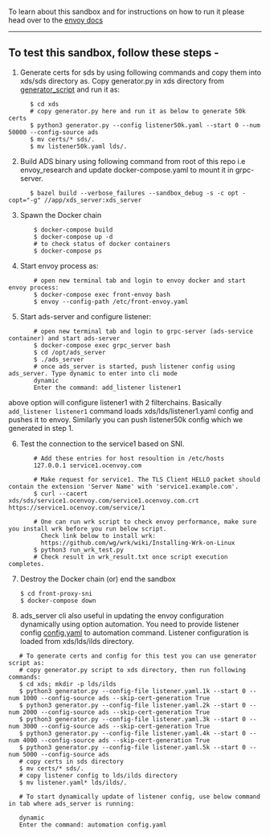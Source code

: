 To learn about this sandbox and for instructions on how to run it please head over
to the [envoy docs](https://www.envoyproxy.io/docs/envoy/latest/start/sandboxes/front_proxy.html)

---

## To test this sandbox, follow these steps -
1. Generate certs for sds by using following commands and copy them into xds/sds directory as. Copy generator.py in xds directory from [generator_script](https://bitbucket.org/stackpath/envoy_research/src/sni_based_tls_cert_test/app/sni_based_tls_cert_test/generator.py) and run it as:
```
      $ cd xds
      # copy generator.py here and run it as below to generate 50k certs
      $ python3 generator.py --config listener50k.yaml --start 0 --num 50000 --config-source ads
      $ mv certs/* sds/.
      $ mv listener50k.yaml lds/.
```
2. Build ADS binary using following command from root of this repo i.e envoy_research and update docker-compose.yaml to mount it in grpc-server.
```
      $ bazel build --verbose_failures --sandbox_debug -s -c opt -copt="-g" //app/xds_server:xds_server
```

3. Spawn the Docker chain
```
       $ docker-compose build
       $ docker-compose up -d
       # to check status of docker containers
       $ docker-compose ps
```
4. Start envoy process as:
```
       # open new terminal tab and login to envoy docker and start envoy process:
       $ docker-compose exec front-envoy bash
       $ envoy --config-path /etc/front-envoy.yaml
```
5. Start ads-server and configure listener:
```
       # open new terminal tab and login to grpc-server (ads-service container) and start ads-server
       $ docker-compose exec grpc_server bash
       $ cd /opt/ads_server
       $ ./ads_server
       # once ads_server is started, push listener config using ads_server. Type dynamic to enter into cli mode
       dynamic
       Enter the command: add_listener listener1
```    
 above option will configure listener1 with 2 filterchains. Basically ```add_listener listener1``` command loads xds/lds/listener1.yaml config and pushes it to envoy. Similarly you can push listener50k config which we generated in step 1.

6. Test the connection to the service1 based on SNI.
```
       # Add these entries for host resoultion in /etc/hosts
       127.0.0.1 service1.ocenvoy.com
    
       # Make request for service1. The TLS Client HELLO packet should contain the extension 'Server Name' with 'service1.example.com'.
       $ curl --cacert xds/sds/service1.ocenvoy.com/service1.ocenvoy.com.crt https://service1.ocenvoy.com/service/1
    
       # One can run wrk script to check envoy performance, make sure you install wrk before you run below script.
         Check link below to install wrk:
         https://github.com/wg/wrk/wiki/Installing-Wrk-on-Linux
       $ python3 run_wrk_test.py
       # Check result in wrk_result.txt once script execution completes. 
```
7. Destroy the Docker chain (or) end the sandbox

       $ cd front-proxy-sni
       $ docker-compose down

8. ads_server cli also useful in updating the envoy configuration dynamically using option automation. You need to provide listener config [config.yaml](./config.yaml) to automation command. Listener configuration is loaded from xds/lds/ilds directory.
```
   # To generate certs and config for this test you can use generator script as:
   # copy generator.py script to xds directory, then run following commands:
   $ cd xds; mkdir -p lds/ilds
   $ python3 generator.py --config-file listener.yaml.1k --start 0 --num 1000 --config-source ads --skip-cert-generation True
   $ python3 generator.py --config-file listener.yaml.2k --start 0 --num 2000 --config-source ads --skip-cert-generation True
   $ python3 generator.py --config-file listener.yaml.3k --start 0 --num 3000 --config-source ads --skip-cert-generation True
   $ python3 generator.py --config-file listener.yaml.4k --start 0 --num 4000 --config-source ads --skip-cert-generation True
   $ python3 generator.py --config-file listener.yaml.5k --start 0 --num 5000 --config-source ads
   # copy certs in sds directory
   $ mv certs/* sds/.
   # copy listener config to lds/ilds directory
   $ mv listener.yaml* lds/ilds/.

   # To start dynamically update of listener config, use below command in tab where ads_server is running:
   
   dynamic
   Enter the command: automation config.yaml
```
